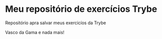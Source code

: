 # Meu repositório de exercícios Trybe

Repositório apra salvar meus exercicíos da Trybe 

Vasco da Gama e nada mais!

